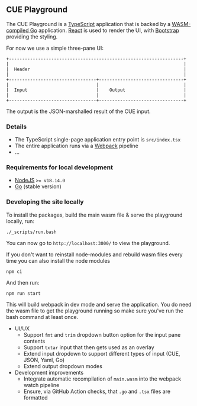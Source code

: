## CUE Playground

The CUE Playground is a [TypeScript](https://www.typescriptlang.org/) application that is backed by a [WASM-compiled
Go](https://github.com/golang/go/wiki/WebAssembly) application. [React](https://reactjs.org/) is used to render the UI,
with [Bootstrap](https://getbootstrap.com/) providing the styling.

For now we use a simple three-pane UI:

```
+------------------------------------------------------------------+
|                                                                  |
|  Header                                                          |
|                                                                  |
+---------------------------------+--------------------------------+
|                                 |                                |
|  Input                          |    Output                      |
|                                 |                                |
+---------------------------------+--------------------------------+
```

The output is the JSON-marshalled result of the CUE input.

### Details

* The TypeScript single-page application entry point is `src/index.tsx`
* The entire application runs via a [Webpack](https://webpack.js.org/) pipeline
* ...

### Requirements for local development

* [NodeJS](https://nodejs.org/) `>= v18.14.0`
* [Go](https://golang.org/dl/) (stable version)

### Developing the site locally
To install the packages, build the main wasm file & serve the playground locally, run:

```
./_scripts/run.bash
```

You can now go to `http://localhost:3000/` to view the playground.

If you don't want to reinstall node-modules and rebuild wasm files every time you can also install the node modules

```
npm ci
```

And then run:

```
npm run start
```
This will build webpack in dev mode and serve the application.
You do need the wasm file to get the playground running so make sure you've run the bash command at least once.

* UI/UX
  * Support `fmt` and `trim` dropdown button option for the input pane contents
  * Support `txtar` input that then gets used as an overlay
  * Extend input dropdown to support different types of input (CUE, JSON, Yaml, Go)
  * Extend output dropdown modes
* Development improvements
  * Integrate automatic recompilation of `main.wasm` into the webpack watch pipeline
  * Ensure, via GitHub Action checks, that `.go` and `.tsx` files are formatted
